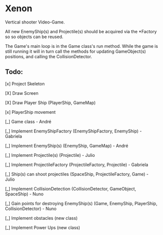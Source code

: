# Xenon
Vertical shooter Video-Game.

All new EnemyShip(s) and Projectile(s) should be acquired via the *Factory so so objects can be reused.

The Game's main loop is in the Game class's run method. While the game is still running it will in turn call the methods for updating GameObject(s) positions, and calling the CollisionDetector. 


Todo:
-
[x] Project Skeleton

[X] Draw Screen

[X] Draw Player Ship
(PlayerShip, GameMap)

[x] PlayerShip movement

[_] Game class - André

[_] Implement EnemyShipFactory
(EnemyShipFactory, EnemyShip) - Gabriela

[_] Implement EnemyShip(s)
(EnemyShip, GameMap) - André

[_] Implement Projectile(s)
(Projectile) - Julio

[_] Implement ProjectileFactory
(ProjectileFactory, Projectile) - Gabriela

[_] Ship(s) can shoot projectiles
(SpaceShip, ProjectileFactory, Game) - Julio

[_] Implement CollisionDetection
(CollisionDetector, GameObject, SpaceShip) - Nuno

[_] Gain points for destroying EnemyShip(s)
(Game, EnemyShip, PlayerShip, CollisionDetector) - Nuno

[_] Implement obstacles
(new class)

[_] Implement Power Ups
(new class)
